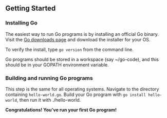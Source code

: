 ## Getting Started

### Installing Go

The easiest way to run Go programs is by installing an official Go binary. Visit the [Go downloads page](https://golang.org/doc/install) and download the installer for your OS.

To verify the install, type `go version` from the command line.

Go programs should be stored in a workspace (say ~/go-code), and this should be in your GOPATH environment variable.

### Building and running Go programs

This step is the same for all operating systems. Navigate to the directory containing `hello-world.go`. Build your Go program with `go install hello-world`, then run it with ./hello-world.

**Congratulations! You've run your first Go program!**

